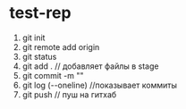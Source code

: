 # test-rep
1) git init
2) git remote add origin <url>
3) git status
4) git add . // добавляет файлы в stage
5) git commit -m ""
6) git log (--oneline) //показывает коммиты
7) git push <link> <branch> // пуш на гитхаб